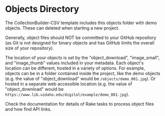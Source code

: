 # Objects Directory

The CollectionBuilder-CSV template includes this objects folder with demo objects. 
These can deleted when starting a new project. 

Generally, object files should NOT be committed to your GitHub repository (as Git is not designed for binary objects and has GitHub limits the overall size of your repository).

The location of your objects is set by the "object_download", "image_small", and "image_thumb" values included in your metadata. 
Each object's location can be different, hosted in a variety of options.
For example, objects can be in a folder contained inside the project, like the demo objects (e.g. the value of "object_download" would be `/objects/demo_001.jpg`).
Or hosted in a separate web accessible location (e.g. the value of "object_download" would be `https://www.lib.uidaho.edu/digital/example/demo_001.jpg`).

Check the documentation for details of Rake tasks to process object files and how find API links.
